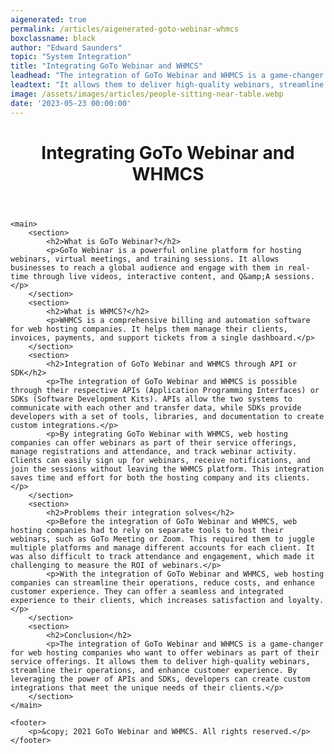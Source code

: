 ```yaml
---
aigenerated: true
permalink: /articles/aigenerated-goto-webinar-whmcs
boxclassname: black
author: "Edward Saunders"
topic: "System Integration"
title: "Integrating GoTo Webinar and WHMCS"
leadhead: "The integration of GoTo Webinar and WHMCS is a game-changer for web hosting companies who want to offer webinars as part of their service offerings"
leadtext: "It allows them to deliver high-quality webinars, streamline their operations, and enhance customer experience. By leveraging the power of APIs and SDKs, developers can create custom integrations that meet the unique needs of their clients."
image: /assets/images/articles/people-sitting-near-table.webp
date: '2023-05-23 00:00:00'
---
```

<div class="arttext">
	<header>
		<h1>Integrating GoTo Webinar and WHMCS</h1>
	</header>

	<main>
		<section>
			<h2>What is GoTo Webinar?</h2>
			<p>GoTo Webinar is a powerful online platform for hosting webinars, virtual meetings, and training sessions. It allows businesses to reach a global audience and engage with them in real-time through live videos, interactive content, and Q&amp;A sessions.</p>
		</section>
		<section>
			<h2>What is WHMCS?</h2>
			<p>WHMCS is a comprehensive billing and automation software for web hosting companies. It helps them manage their clients, invoices, payments, and support tickets from a single dashboard.</p>
		</section>
		<section>
			<h2>Integration of GoTo Webinar and WHMCS through API or SDK</h2>
			<p>The integration of GoTo Webinar and WHMCS is possible through their respective APIs (Application Programming Interfaces) or SDKs (Software Development Kits). APIs allow the two systems to communicate with each other and transfer data, while SDKs provide developers with a set of tools, libraries, and documentation to create custom integrations.</p>
			<p>By integrating GoTo Webinar with WHMCS, web hosting companies can offer webinars as part of their service offerings, manage registrations and attendance, and track webinar activity. Clients can easily sign up for webinars, receive notifications, and join the sessions without leaving the WHMCS platform. This integration saves time and effort for both the hosting company and its clients.</p>
		</section>
		<section>
			<h2>Problems their integration solves</h2>
			<p>Before the integration of GoTo Webinar and WHMCS, web hosting companies had to rely on separate tools to host their webinars, such as GoTo Meeting or Zoom. This required them to juggle multiple platforms and manage different accounts for each client. It was also difficult to track attendance and engagement, which made it challenging to measure the ROI of webinars.</p>
			<p>With the integration of GoTo Webinar and WHMCS, web hosting companies can streamline their operations, reduce costs, and enhance customer experience. They can offer a seamless and integrated experience to their clients, which increases satisfaction and loyalty.</p>
		</section>
		<section>
			<h2>Conclusion</h2>
			<p>The integration of GoTo Webinar and WHMCS is a game-changer for web hosting companies who want to offer webinars as part of their service offerings. It allows them to deliver high-quality webinars, streamline their operations, and enhance customer experience. By leveraging the power of APIs and SDKs, developers can create custom integrations that meet the unique needs of their clients.</p>
		</section>
	</main>

	<footer>
		<p>&copy; 2021 GoTo Webinar and WHMCS. All rights reserved.</p>
	</footer>

</div>